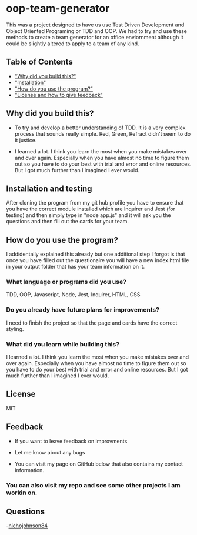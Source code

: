 # oop-team-generator

This was a project designed to have us use Test Driven Development and Object Oriented Programing or TDD and OOP.  We had to try and use these methods to create a team generator for an office enviornment although it could be slightly altered to apply to a team of any kind.  

## Table of Contents
- ["Why did you build this?"](#reason)
- ["Installation"](#installation)
- ["How do you use the program?"](#usage)
- ["License and how to give feedback"](#license)

## Why did you build this?

- To try and develop a better understanding of TDD.  It is a very complex process that sounds really simple.  Red, Green, Refract didn't seem to do it justice.

- I learned a lot.  I think you learn the most when you make mistakes over and over again.  Especially when you have almost no time to figure them out so you have to do your best with trial and error and online resources.  But I got much further than I imagined I ever would.

## Installation and testing

After cloning the program from my git hub profile you have to ensure that you have the correct module installed which are Inquirer and Jest (for testing) and then simply type in "node app.js" and it will ask you the questions and then fill out the cards for your team.

## How do you use the program?

I addidentally explained this already but one additional step I forgot is that once you have filled out the questionaire you will have a new index.html file in your output folder that has your team information on it.

### What language or programs did you use?

TDD, OOP, Javascript, Node, Jest, Inquirer, HTML, CSS

### Do you already have future plans for improvements?

I need to finish the project so that the page and cards have the correct styling.

### What did you learn while building this?

I learned a lot.  I think you learn the most when you make mistakes over and over again.  Especially when you have almost no time to figure them out so you have to do your best with trial and error and online resources.  But I got much further than I imagined I ever would.

## License

MIT

## Feedback

- If you want to leave feedback on improvments

- Let me know about any bugs

- You can visit my page on GitHub below that also contains my contact information.

### You can also visit my repo and see some other projects I am workin on.

## Questions
 -[nichojohnson84](https://github.com/nichojohnson84)
